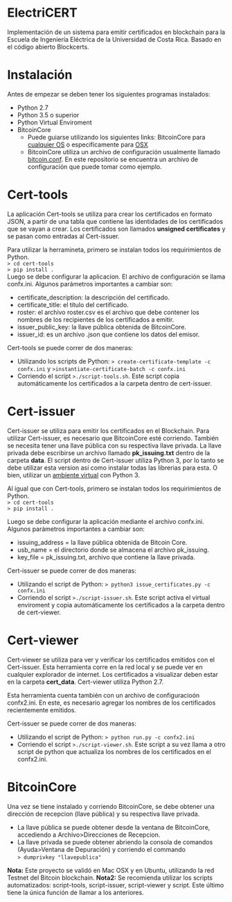 # ElectriCERT
Implementación de un sistema para emitir certificados en blockchain para la Escuela de Ingeniería Eléctrica de la Universidad de Costa Rica. Basado en el código abierto Blockcerts. 

# Instalación
Antes de empezar se deben tener los siguientes programas instalados:
* Python 2.7
* Python 3.5 o superior
* Python Virtual Enviroment
* BitcoinCore
  - Puede guiarse utilizando los siguientes links: BitcoinCore para [cualquier OS](https://github.com/bitcoin/bitcoin/tree/master/doc) o especifícamente para [OSX](https://github.com/bitcoin/bitcoin/blob/master/doc/build-osx.md)
  - BitcoinCore utiliza un archivo de configuración usualmente llamado [bitcoin.conf](https://es.bitcoin.it/wiki/Ejecuci%C3%B3n_de_Bitcoin#Archivo_de_configuraci.C3.B3n_Bitcoin.conf). En este repositorio se encuentra un archivo de configuración que puede tomar como ejemplo.

# Cert-tools
La aplicación Cert-tools se utiliza para crear los certificados en formato JSON, a partir de una tabla que contiene las identidades de los certificados que se vayan a crear. Los certificados son llamados __unsigned certificates__ y se pasan como entradas al Cert-issuer.     

Para utilizar la herramineta, primero se instalan todos los requirimientos de Python.   
`> cd cert-tools`    
`> pip install .`     
Luego se debe configurar la aplicacion. El archivo de configuración se llama confx.ini.
Algunos parámetros importantes a cambiar son:
* certificate_description: la descripción del certificado. 
* certificate_title: el título del certificado. 
* roster: el archivo roster.csv es el archivo que debe contener los nombres de los recipientes de los certificados a emitir. 
* issuer_public_key: la llave pública obtenida de BitcoinCore. 
* issuer_id: es un archivo .json que contiene los datos del emisor.

Cert-tools se puede correr de dos maneras:
* Utilizando los scripts de Python: `> create-certificate-template -c confx.ini` y `>instantiate-certificate-batch -c confx.ini`
* Corriendo el script `>./script-tools.sh`. Este script copia automáticamente los certificados a la carpeta dentro de cert-issuer. 

# Cert-issuer

Cert-issuer se utiliza para emitir los certificados en el Blockchain. Para utilizar Cert-issuer, es necesario que BitcoinCore esté corriendo. También se necesita tener una llave pública con su respectiva llave privada. La llave privada debe escribirse un archivo llamado __pk_issuing.txt__ dentro de la carpeta __data__. El script dentro de Cert-issuer utiliza Python 3, por lo tanto se debe utilizar esta version así como instalar todas las librerias para esta. O bien, utilizar un [ambiente virtual](https://stackoverflow.com/questions/23842713/using-python-3-in-virtualenv) con Python 3.

Al igual que con Cert-tools, primero se instalan todos los requirimientos de Python.   
`> cd cert-tools`    
`> pip install .`

Luego se debe configurar la aplicación mediante el archivo confx.ini.
Algunos parámetros importantes a cambiar son:
* issuing_address = la llave pública obtenida de Bitcoin Core.
* usb_name = el directorio donde se almacena el archivo pk_issuing.
* key_file = pk_issuing.txt, archivo que contiene la llave privada.

Cert-issuer se puede correr de dos maneras:
* Utilizando el script de Python: `> python3 issue_certificates.py -c confx.ini`
* Corriendo el script `>./script-issuer.sh`. Este script activa el virtual enviroment y copia automáticamente los certificados a la carpeta dentro de cert-viewer. 

# Cert-viewer

Cert-viewer se utiliza para ver y verificar los certificados emitidos con el Cert-issuer. Esta herramienta corre en la red local y se puede ver en cualquier explorador de internet. Los certificados a visualizar deben estar en la carpeta __cert_data__. Cert-viewer utiliza Python 2.7.

Esta herramienta cuenta también con un archivo de configuracioón confx2.ini. 
En este, es necesario agregar los nombres de los certificados recientemente emitidos. 

Cert-issuer se puede correr de dos maneras:
* Utilizando el script de Python: `> python run.py -c confx2.ini`
* Corriendo el script `>./script-viewer.sh`. Este script a su vez llama a otro script de python que actualiza los nombres de los certificados en el confx2.ini. 


# BitcoinCore
Una vez se tiene instalado y corriendo BitcoinCore, se debe obtener una dirección de recepcion (llave pública) y su respectiva llave privada.
* La llave pública se puede obtener desde la ventana de BitcoinCore, accediendo a Archivo>Direcciones de Recepcion.
* La llave privada se puede obtener abriendo la consola de comandos (Ayuda>Ventana de Depuración) y corriendo el commando  
`> dumprivkey "llavepublica"`


**Nota:** Este proyecto se validó en Mac OSX y en Ubuntu, utilizando la red Testnet del Bitcoin blockchain. 
**Nota2:** Se recomienda utilizar los scripts automatizados: script-tools, script-issuer, script-viewer y script. Este último tiene la única función de llamar a los anteriores.  
